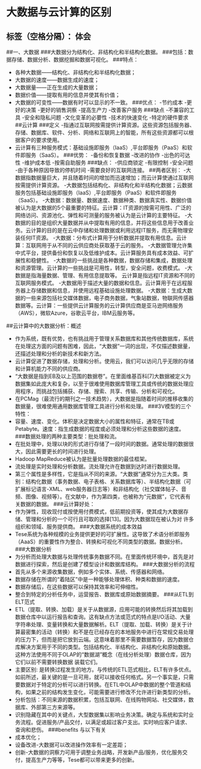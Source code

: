 ﻿# 大数据与云计算的区别

标签（空格分隔）： 体会
---

##一、大数据
###大数据分为结构化、非结构化和半结构化数据。
###包括：数据存储、数据分析、数据挖掘和数据可视化。
###特点：
- 各种大数据——结构化、非结构化和半结构化数据；
- 大数据的速度——数据生成的速度；
- 大数据量——正在生成的大量数据；
- 数据价值——提取有用的信息并使其有价值；
- 大数据的可变性——数据有时可以显示的不一致。
###优点：
-节约成本
-更好的决策
-更好的销售洞察
-提高生产力
-改善客户服务
###缺点
-不兼容的工具
-安全和隐私问题
-文化变革的必要性
-技术的快速变化
-特定的硬件要求
##云计算
###定义
-指通过互联网按需提供计算资源。这些资源包括服务器、存储、数据库、软件、分析、网络和互联网上的智能，所有这些资源都可以根据客户的要求使用。
- 云计算有三种服务模式：基础设施即服务（IaaS）,平台即服务（PaaS）和软件即服务（SaaS）。
###优势：
-备份和恢复数据
-改进的协作
-出色的可达性
-维护成本低
-按需自助服务
###缺点：
-供应商锁定
-有限控制
-安全问题
-由于各种原因导致的停机时间
-需要良好的互联网连接。
##两者区别：
-大数据指数据量巨大，并且随着时间的增加而迅速增加；而云计算使通过互联网按需提供计算资源。
-大数据包括结构化、非结构化和半结构化数据；云数据服务包括基础设施即服务（IaaS）,平台即服务（PaaS）和软件即服务（SaaS）。
-大数据：数据量、数据速度、数据种类、数据真实性、数据价值被认为是大数据的5个最重要的特征。云计算：IT资源的按需可用性、广泛的网络访问、资源池化、弹性和可测量的服务被认为是云计算的主要特征。
-大数据的目的是组织大量数据并从中提取有用的信息，并将这些信息用于改善业务。云计算的目的是在云中存储和处理数据或利用远程IT服务，而无需物理安装任何IT资源。
-大数据：分布式计算用于分析数据并提取有用信息。云计算：互联网用于从不同的云供应商处获取基于云的服务。
-大数据管理允许集中式平台，提供备份和恢复以及低维护成本。云计算服务具有成本效益、可扩展性和稳健性。
-大数据的一些挑战是各种数据，数据存储和集成，数据处理和资源管理。云计算的一些挑战是可用性，转型，安全问题，收费模式。
-大数据是指海量数据、管理、有用信息提取等。	云计算是指远程IT资源和不同的互联网服务模式。
-大数据用于描述大量的数据和信息。云计算用于在远程服务器上存储数据和信息，并使用远程基础设施处理数据。
-大数据：生成大数据的一些来源包括社交媒体数据，电子商务数据，气象站数据，物联网传感器数据等。云计算：一些提供云计算服务的云计算供应商是亚马逊网络服务（AWS），微软Azure，谷歌云平台，IBM云服务等。


##云计算中的大数据分析：概述
- 作为系统，既有优势，也有挑战用于管理关系数据库和其他传统数据库，系统在处理这方面的问题有困难，因此，“大数据”一词的出现，不仅描述数据量，还描述处理和分析的新技术和新方法。
- 云计算促进了数据存储，处理和分析。使用云，我们可以访问几乎无限的存储和计算机能力不同的供应商。
- “大数据是指到EB及以上范围的数据卷”。在里面维基百科[7]大数据被定义为数据集如此庞大和复杂，以至于很难使用数据库管理工具或传统的数据处理应用程序，而挑战包括捕获、存储、搜索、共享、传输、分析和可视化。
- 在PCMag（最流行的期刊之一技术趋势），大数据是指随着时间的推移收集的数据量，很难使用通用数据库管理工具进行分析和处理。
###3V模型的三个特性：
- 容量、速度、变化。体积是决定数据大小的属性和特征，通常在TB或Petabyte。速度：指生成数据的程度或必须处理和分析这些数据的速度。
###数据处理的两种主要类型：批处理和流。
- 在批处理中，处理以块的形式进行存储了一段时间的数据。通常处理的数据很大，因此需要更长的时间进行处理。
- Hadoop MapReduce被认为是批量处理数据的最佳框架。
- 流处理是实时处理和分析数据。流处理允许在数据到达时进行数据处理。
- 第三个属性是多样性，它是指从不同的来源。“大数据”通常分为三大类。类别：结构化数据（事务数据、电子表格、关系数据库等）、半结构化数据（可扩展标记语言-XML、web服务器日志等）和非结构化（社交媒体帖子、音频、图像、视频等）。在文献中，作为第四类，也被称为“元数据”，它代表有关数据的数据。
###云计算好处：
- 作为弹性，现收现付或按使用付费模式，低前期投资等，使其成为大数据存储、管理和分析的一个可行且可取的选择[13]。因为大数据现在被认为对
许多组织和领域、服务提供商。
###大数据系统的成本效益
- Tese系统为各种规模的业务提供更好的可扩展性。这导致了术语分析即服务（AaaS）的重要性作为整合、转换和可视化不同类型的数据。数据分析。
###大数据分析
- 为分析而处理大数据与处理传统事务数据不同。在里面传统环境中，首先是对数据进行探索，然后是创建了模型设计和数据库结构。
###大数据分析的流程
- 首先从多个来源收集数据，例如多个实体、系统、传感器和网络。
- 数据存储在所谓的“着陆区”中是一种能够处理体积、种类和数据的速度。
- 数据存储后，在这些数据可以保持其效率和可伸缩性。
- 整合到特定的分析任务中，运营报告、数据库或原始数据摘要。
###从ETL到ELT范式
- ETL（提取、转换、加载）是关于从数据源，应用可能的转换然后将其加载到数据仓库中以运行报告和查询。这有缺点方法或范式的特点是I/O活动、大量字符串处理、变量转换和大量数据解析。ELT（提取、加载、转换）是关于计算最密集的活动（转换）和不是在已经存在的本地服务中进行在常规交易处理的压力下，但而是把它放到云端。这意味着那里不需要数据暂存，因为数据仓库解决方案用于不同的类型。包括结构化、半结构化、非结构化和原始数据。这种方法使用不同于OLAP的“数据湖”概念（在线分析处理）数据仓库，因为它们以前不需要转换数据
装载它们。
- 主要区别:
是转换过程发生的地方。与传统的ETL范式相比，ELT有许多优点。
如前所述，最关键的是一旦可用，就可以接收任何格式。另一个事实是，只需要数据对于特定的分析可以进行转换。在ETL中OLAP中数据的整个管道和结构，如果之前的结构发生变化，可能需要进行修改不允许进行新类型的分析。
- 分析包括：不同来源的数据积累，包括互联网、在线购物网站、社交媒体，数据库、外部第三方来源等。
- 识别隐藏在其中的关键点，大型数据集以影响业务决策。确定与系统和实时业务流程。促进服务/产品交付，以满足或超过客户支出。实时响应客户请求、查询和悲伤。
###benefits 与以下有关
- 成本优化；
- 设备改进-大数据可以改进操作效率有一定差距；
- 创新-大数据的洞察力可用于调整业务战略，开发新产品/服务，优化服务交付，提高生产力等等，Tese都可以带来更多的创新。
